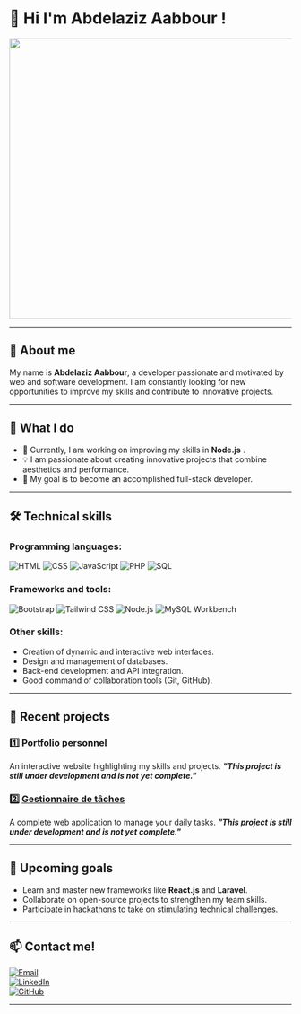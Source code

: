 # 👋   Hi I'm Abdelaziz Aabbour !

<div align="center">
<img width=1000 height=500 src=https://github.com/user-attachments/assets/a97e0d67-acde-437a-a3cb-9160fc58b12b >
</div>

---
## 🙋  About me

My name is **Abdelaziz Aabbour**, a developer passionate and motivated by web and software development.
I am constantly looking for new opportunities to improve my skills and contribute to innovative projects.

---

## 🚀 What I do

- 🌱 Currently, I am working on improving my skills in **Node.js** .
- 💡 I am passionate about creating innovative projects that combine aesthetics and performance.
- 🎯 My goal is to become an accomplished full-stack developer.

---

## 🛠️ Technical skills

### Programming languages:
![HTML](https://img.shields.io/badge/-HTML-E34F26?logo=html5&logoColor=white&style=flat)
![CSS](https://img.shields.io/badge/-CSS-1572B6?logo=css3&logoColor=white&style=flat)
![JavaScript](https://img.shields.io/badge/-JavaScript-F7DF1E?logo=javascript&logoColor=black&style=flat)
![PHP](https://img.shields.io/badge/-PHP-777BB4?logo=php&logoColor=white&style=flat)
![SQL](https://img.shields.io/badge/-SQL-003B57?logo=microsoft-sql-server&logoColor=white&style=flat)

### Frameworks and tools:
![Bootstrap](https://img.shields.io/badge/-Bootstrap-7952B3?logo=bootstrap&logoColor=white&style=flat)
![Tailwind CSS](https://img.shields.io/badge/-TailwindCSS-06B6D4?logo=tailwindcss&logoColor=white&style=flat)
![Node.js](https://img.shields.io/badge/-Node.js-339933?logo=node.js&logoColor=white&style=flat)
![MySQL Workbench](https://img.shields.io/badge/-MySQL_Workbench-4479A1?logo=mysql&logoColor=white&style=flat)

### Other skills:
- Creation of dynamic and interactive web interfaces.
- Design and management of databases.
- Back-end development and API integration.
- Good command of collaboration tools (Git, GitHub).

---

## 🌟 Recent projects

### 1️⃣ [Portfolio personnel](https://github.com/abdelaziz/portfolio)  
An interactive website highlighting my skills and projects.
***"This project is still under development and is not yet complete."***


### 2️⃣ [Gestionnaire de tâches](https://github.com/abdelaziz/task-manager)  
A complete web application to manage your daily tasks.
***"This project is still under development and is not yet complete."***


---

## 🎯 Upcoming goals

- Learn and master new frameworks like **React.js** and **Laravel**.
- Collaborate on open-source projects to strengthen my team skills.
- Participate in hackathons to take on stimulating technical challenges.

---

## 📫 Contact me!

[![Email](https://img.shields.io/badge/-Email-D14836?logo=gmail&logoColor=white&style=flat)](mailto:abdelaziz.aabbour@example.com)  
[![LinkedIn](https://img.shields.io/badge/-LinkedIn-0077B5?logo=linkedin&logoColor=white&style=flat)](www.linkedin.com/in/aziz-aabour-a74371301)  
[![GitHub](https://img.shields.io/badge/-GitHub-181717?logo=github&logoColor=white&style=flat)](https://github.com/abdelaziz-aabbour)

---



